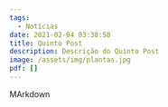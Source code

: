 ```yaml
---
tags:
  - Notícias
date: 2021-02-04 03:38:58
title: Quinto Post
description: Descrição do Quinto Post
image: /assets/img/plantas.jpg
pdf: []
---
```

MArkdown